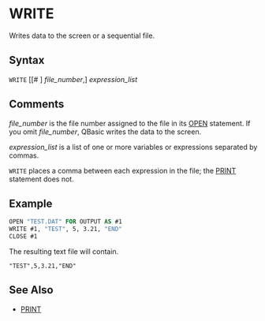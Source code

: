 # WRITE

Writes data to the screen or a sequential file.

## Syntax

`WRITE` [[# ] *file_number*,] *expression_list*

## Comments

*file_number* is the file number assigned to the file in its [OPEN](OPEN) statement. If you omit *file_number*, QBasic writes the data to the screen.

*expression_list* is a list of one or more variables or expressions separated by commas.

`WRITE` places a comma between each expression in the file; the [PRINT](PRINT) statement does not.

## Example

```vb
OPEN "TEST.DAT" FOR OUTPUT AS #1
WRITE #1, "TEST", 5, 3.21, "END"
CLOSE #1

```

The resulting text file will contain.

```text
"TEST",5,3.21,"END"
```

## See Also

- [PRINT](PRINT)
